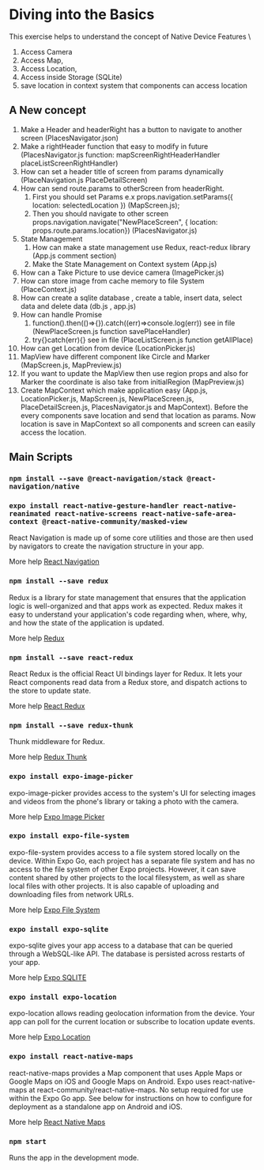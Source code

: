 # Diving into the Basics

This exercise helps to understand the concept of Native Device Features \

1. Access Camera
2. Access Map,
3. Access Location,
4. Access inside Storage (SQLite)
5. save location in context system that components can access location

## A New concept

1. Make a Header and headerRight has a button to navigate to another screen (PlacesNavigator.json)
2. Make a rightHeader function that easy to modify in future (PlacesNavigator.js function: mapScreenRightHeaderHandler placeListScreenRightHandler)
3. How can set a header title of screen from params dynamically (PlaceNavigation.js PlaceDetailScreen)
4. How can send route.params to otherScreen from headerRight.
   1. First you should set Params e.x props.navigation.setParams({ location: selectedLocation }) (MapScreen.js);
   2. Then you should navigate to other screen props.navigation.navigate("NewPlaceScreen", { location: props.route.params.location}) (PlacesNavigator.js)
5. State Management
   1. How can make a state management use Redux, react-redux library (App.js comment section)
   2. Make the State Management on Context system (App.js)
6. How can a Take Picture to use device camera (ImagePicker.js)
7. How can store image from cache memory to file System (PlaceContext.js)
8. How can create a sqlite database , create a table, insert data, select data and delete data (db.js , app.js)
9. How can handle Promise
   1. function().then(()=>{}).catch((err)=>console.log(err)) see in file (NewPlaceScreen.js function savePlaceHandler)
   2. try{}catch(err){} see in file (PlaceListScreen.js function getAllPlace)
10. How can get Location from device (LocationPicker.js)
11. MapView have different component like Circle and Marker (MapScreen.js, MapPreview.js)
12. If you want to update the MapView then use region props and also for Marker the coordinate is also take from initialRegion (MapPreview.js)
13. Create MapContext which make application easy (App.js, LocationPicker.js, MapScreen.js, NewPlaceScreen.js, PlaceDetailScreen.js, PlacesNavigator.js and MapContext). Before the every components save location and send that location as params. Now location is save in MapContext so all components and screen can easily access the location.

## Main Scripts

### `npm install --save @react-navigation/stack @react-navigation/native`

### `expo install react-native-gesture-handler react-native-reanimated react-native-screens react-native-safe-area-context @react-native-community/masked-view`

React Navigation is made up of some core utilities and those are then used by navigators to create the navigation structure in your app.

More help [React Navigation](https://reactnavigation.org/docs/getting-started)

### `npm install --save redux`

Redux is a library for state management that ensures that the application logic is well-organized and that apps work as expected. Redux makes it easy to understand your application's code regarding when, where, why, and how the state of the application is updated.

More help [Redux](https://redux.js.org/)

### `npm install --save react-redux`

React Redux is the official React UI bindings layer for Redux. It lets your React components read data from a Redux store, and dispatch actions to the store to update state.

More help [React Redux](https://react-redux.js.org/)

### `npm install --save redux-thunk`

Thunk middleware for Redux.

More help [Redux Thunk](https://github.com/reduxjs/redux-thunk)

### `expo install expo-image-picker`

expo-image-picker provides access to the system's UI for selecting images and videos from the phone's library or taking a photo with the camera.

More help [Expo Image Picker](https://docs.expo.dev/versions/v42.0.0/sdk/imagepicker/)

### `expo install expo-file-system`

expo-file-system provides access to a file system stored locally on the device. Within Expo Go, each project has a separate file system and has no access to the file system of other Expo projects. However, it can save content shared by other projects to the local filesystem, as well as share local files with other projects. It is also capable of uploading and downloading files from network URLs.

More help [Expo File System](https://docs.expo.dev/versions/v42.0.0/sdk/filesystem/)

### `expo install expo-sqlite`

expo-sqlite gives your app access to a database that can be queried through a WebSQL-like API. The database is persisted across restarts of your app.

More help [Expo SQLITE](https://docs.expo.dev/versions/v42.0.0/sdk/sqlite/)

### `expo install expo-location`

expo-location allows reading geolocation information from the device. Your app can poll for the current location or subscribe to location update events.

More help [Expo Location](https://docs.expo.dev/versions/v42.0.0/sdk/location/)

### `expo install react-native-maps`

react-native-maps provides a Map component that uses Apple Maps or Google Maps on iOS and Google Maps on Android. Expo uses react-native-maps at react-community/react-native-maps. No setup required for use within the Expo Go app. See below for instructions on how to configure for deployment as a standalone app on Android and iOS.

More help [React Native Maps](https://docs.expo.dev/versions/v42.0.0/sdk/map-view/)

### `npm start`

Runs the app in the development mode.<br />
